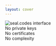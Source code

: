 ```yaml
---
layout: cover
---
```


<div class="relative h-full w-full">
  <!-- Full-size background image -->
  <div class="absolute inset-0 w-full h-full">
    <img 
      src="/screenshot-seal-document.png" 
      alt="seal.codes interface" 
      class="w-full h-full object-cover"
    />
    <!-- Overlay for better text readability -->
    <div class="absolute inset-0 bg-black bg-opacity-20"></div>
  </div>
  

  <!-- Badge popover in lower right -->
  <div class="absolute bottom-8 right-8 z-20">
    <div class="bg-gradient-to-r from-green-500 to-emerald-500 text-white px-6 py-4 rounded-2xl shadow-2xl transform rotate-3 hover:rotate-0 transition-transform duration-300">
      <div class="flex items-center space-x-3">
        <lucide-shield-check class="w-8 h-8" />
        <div class="text-right">
          <div class="font-bold text-lg leading-tight">No private keys</div>
          <div class="font-bold text-lg leading-tight">No certificates</div>
          <div class="font-bold text-lg leading-tight">No complexity</div>
        </div>
      </div>
      <!-- Badge tail -->
      <div class="absolute -bottom-2 right-6 w-0 h-0 border-l-4 border-r-4 border-t-8 border-l-transparent border-r-transparent border-t-emerald-500"></div>
    </div>
  </div>
</div>

<!--
Here's how simple it is: Upload your document, login with a social account you already have - Google, GitHub, whatever you use - and get your digital seal. That's it. No private keys, no certificates, no technical complexity. The seal embeds directly into your document as a QR code that anyone can verify.
-->